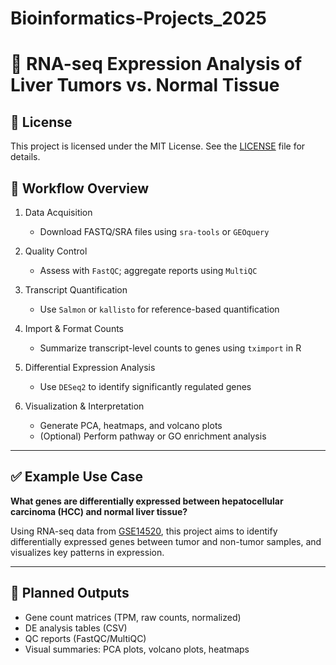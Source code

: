 # Bioinformatics-Projects_2025

# 🧬 RNA-seq Expression Analysis of Liver Tumors vs. Normal Tissue

## 📄 License

This project is licensed under the MIT License. See the [LICENSE](LICENSE) file for details.


## 🚀 Workflow Overview

1. Data Acquisition
   - Download FASTQ/SRA files using `sra-tools` or `GEOquery`

2. Quality Control
   - Assess with `FastQC`; aggregate reports using `MultiQC`

3. Transcript Quantification  
   - Use `Salmon` or `kallisto` for reference-based quantification

4. Import & Format Counts  
   - Summarize transcript-level counts to genes using `tximport` in R

5. Differential Expression Analysis
   - Use `DESeq2` to identify significantly regulated genes

6. Visualization & Interpretation
   - Generate PCA, heatmaps, and volcano plots
   - (Optional) Perform pathway or GO enrichment analysis

---

## ✅ Example Use Case

**What genes are differentially expressed between hepatocellular carcinoma (HCC) and normal liver tissue?**

Using RNA-seq data from [GSE14520](https://www.ncbi.nlm.nih.gov/geo/query/acc.cgi?acc=GSE14520), this project aims to  identify differentially expressed genes between tumor and non-tumor samples, and visualizes key patterns in expression.

---

## 📌 Planned Outputs

- Gene count matrices (TPM, raw counts, normalized)
- DE analysis tables (CSV)
- QC reports (FastQC/MultiQC)
- Visual summaries: PCA plots, volcano plots, heatmaps
